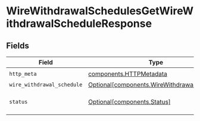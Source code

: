 # WireWithdrawalSchedulesGetWireWithdrawalScheduleResponse


## Fields

| Field                                                                                            | Type                                                                                             | Required                                                                                         | Description                                                                                      |
| ------------------------------------------------------------------------------------------------ | ------------------------------------------------------------------------------------------------ | ------------------------------------------------------------------------------------------------ | ------------------------------------------------------------------------------------------------ |
| `http_meta`                                                                                      | [components.HTTPMetadata](../../models/components/httpmetadata.md)                               | :heavy_check_mark:                                                                               | N/A                                                                                              |
| `wire_withdrawal_schedule`                                                                       | [Optional[components.WireWithdrawalSchedule]](../../models/components/wirewithdrawalschedule.md) | :heavy_minus_sign:                                                                               | OK                                                                                               |
| `status`                                                                                         | [Optional[components.Status]](../../models/components/status.md)                                 | :heavy_minus_sign:                                                                               | INVALID_ARGUMENT: The request has an invalid argument.                                           |